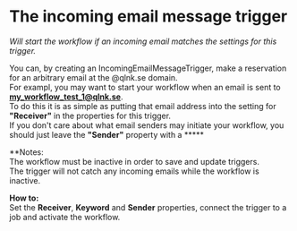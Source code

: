 # The incoming email message trigger #

*Will start the workflow if an incoming email matches the settings for this trigger.*

You can, by creating an IncomingEmailMessageTrigger, make a reservation for an arbitrary email at the @qlnk.se domain.  
For exampl, you may want to start your workflow when an email is sent to **my_workflow_test_1@qlnk.se**.  
To do this it is as simple as putting that email address into the setting for **"Receiver"** in the properties for this trigger.  
If you don't care about what email senders may initiate your workflow, you should just leave the **"Sender"** property with a *****


**Notes:  
The workflow must be inactive in order to save and update triggers.  
The trigger will not catch any incoming emails while the workflow is inactive.  

**How to:**  
Set the **Receiver**, **Keyword** and **Sender** properties, connect the trigger to a job and activate the workflow.
